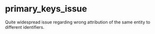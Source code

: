 # primary_keys_issue
Quite widespread issue regarding wrong attribution of the same entity to different identifiers.
